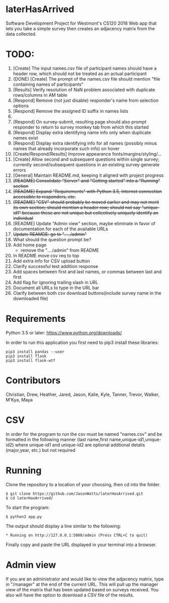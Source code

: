 # laterHasArrived
Software Development Project for Westmont's CS120 2018
Web app that lets you take a simple survey then creates an adjacency matrix from the data collected.

# TODO:
1. [Create] The input names.csv file of participant names should have a header row,
which should not be treated as an actual participant
1. (DONE) [Create] The prompt of the names.csv file should mention "file containing names of participants" 
1. [Results] Verify resolution of NaN problem associated with duplicate rows/columns in AM table
1. [Respond] Remove (not just disable) responder's name from selection options
1. [Respond] Remove the assigned ID suffix in names lists
1. 
1. [Respond] On survey-submit, resulting page should also prompt responder
to return to survey monkey tab from which this started
1. [Respond] Display extra identifying name info only when duplicate names exist
1. [Respond] Display extra identifying info for all names
(possibly minus names that already incorporate such info) on hover
1. [Create/Respond/Results] Improve appearance fonts/margins/styling/...
1. [Create] Allow second and subsequent questions within single survey;
currently second/subsequent questions in an existing survey generate errors
1. [General] Maintain README.md, keeping it aligned with project progress
1. ~~[README] Consolidate "Server" and "Getting started" into a "Running" section~~
1. ~~[README] Expand "Requirements" with Python 3.5, Internet connection accessible to responders, etc.~~
1. ~~[README] "CSV" should probably be moved earlier and may not merit its own section;
should mention a header row; should not say "unique-id1" because these are not unique
but collectively uniquely identify an individual~~
1. [README] Update "Admin view" section, maybe eliminate in favor of documentation
for each of the available URLs
1. ~~Update REAMDE: go to "...../admin"~~
1. What should the  question prompt be?
1. Add home page
   * remove the "..../admin" from README
1. In README move csv req to top
1. Add extra info for CSV upload button
1. Clarify successful test addition response
1. Add spaces between first and last names, or commas between last and first
1. Add flag for ignoring trailing slash in URL
1. Document all URLs to type in the URL bar
1. Clarify between both csv download buttons(include survey name in the downloaded file)

# Requirements
Python 3.5 or later: https://www.python.org/downloads/

In order to run this application you first need to pip3 install these libraries:

```
pip3 install pandas --user
pip3 install flask
pip3 install flask-wtf
```

# Contributors
Christian,
Drew,
Heather,
Jared,
Jason,
Kalie,
Kyle,
Tanner,
Trevor,
Walker,
M'Kya,
Maya

# CSV

In order for the program to run the csv must be named "names.csv" and be formatted in the following manner (last name,first name,unique-id1,unique-id2) where unique-id1 and unique-id2 are optional addtional detalis (major,year, etc.) but not required 


# Running
Clone the repository to a location of your choosing, then cd into the folder.
```
$ git clone https://github.com/JasonWatts/laterHasArrived.git
$ cd laterHasArrived/
```
To start the program:
```
$ python3 app.py
```
The output should display a line similar to the following:
```
* Running on http://127.0.0.1:5000/admin (Press CTRL+C to quit)
```
Finally copy and paste the URL displayed in your terminal into a browser.


# Admin view
If you are an administrator and would like to view the adjacency matrix, type in "/manager" at the end of the current URL. This will pull up the manager view of the matrix that has been updated based on surveys received. You also will have the option to download a CSV file of the results.


